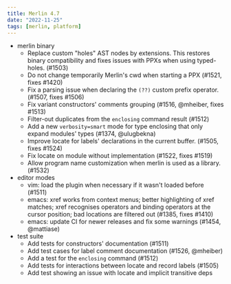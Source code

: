 ```yaml
---
title: Merlin 4.7
date: "2022-11-25"
tags: [merlin, platform]
---
```


+ merlin binary
  - Replace custom "holes" AST nodes by extensions. This restores binary
    compatibility and fixes issues with PPXs when using typed-holes.
    (#1503)
  - Do not change temporarily Merlin's cwd when starting a PPX (#1521,
    fixes #1420)
  - Fix a parsing issue when declaring the `(??)` custom prefix operator.
    (#1507, fixes #1506)
  - Fix variant constructors' comments grouping (#1516, @mheiber, fixes #1513)
  - Filter-out duplicates from the `enclosing` command result (#1512)
  - Add a new `verbosity=smart` mode for type enclosing that only expand
    modules' types (#1374, @ulugbekna)
  - Improve locate for labels' declarations in the current buffer.
    (#1505, fixes #1524)
  - Fix locate on module without implementation (#1522, fixes #1519)
  - Allow program name customization when merlin is used as a library. (#1532)
+ editor modes
  - vim: load the plugin when necessary if it wasn't loaded before (#1511)
  - emacs: xref works from context menus; better highlighting of xref
    matches; xref recognises operators and binding operators at the
    cursor position; bad locations are filtered out (#1385, fixes
    #1410)
  - emacs: update CI for newer releases and fix some warnings (#1454,
    @mattiase)
+ test suite
  - Add tests for constructors' documentation (#1511)
  - Add test cases for label comment documentation (#1526, @mheiber)
  - Add a test for the `enclosing` command (#1512)
  - Add tests for interactions between locate and record labels (#1505)
  - Add test showing an issue with locate and implicit transitive deps